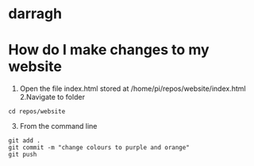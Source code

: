# darragh
# How do I make changes to my website
1. Open the file index.html stored at /home/pi/repos/website/index.html
2.Navigate to folder
```
cd repos/website
```
3. From the command line
```
git add .
git commit -m "change colours to purple and orange"
git push
```
